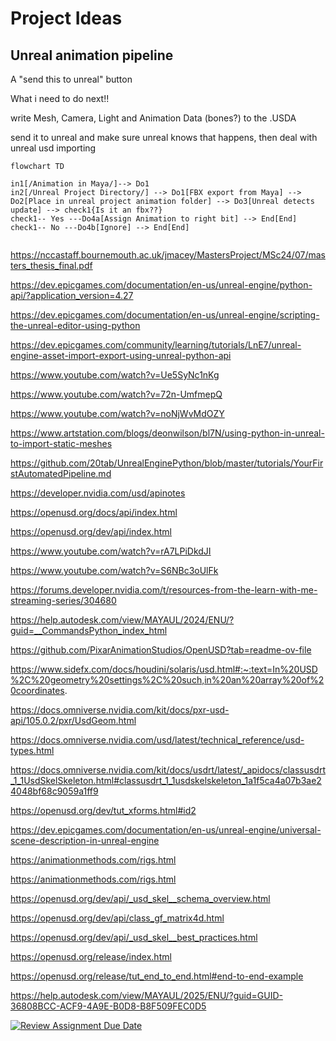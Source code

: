 
# Project Ideas

## Unreal animation pipeline

A "send this to unreal" button

What i need to do next!!

write Mesh, Camera, Light and Animation Data (bones?) to the .USDA

send it to unreal and make sure unreal knows that happens, then deal with unreal usd importing

``` mermaid
flowchart TD

in1[/Animation in Maya/]--> Do1
in2[/Unreal Project Directory/] --> Do1[FBX export from Maya] --> Do2[Place in unreal project animation folder] --> Do3[Unreal detects update] --> check1{Is it an fbx??}
check1-- Yes ---Do4a[Assign Animation to right bit] --> End[End]
check1-- No ---Do4b[Ignore] --> End[End]


```


https://nccastaff.bournemouth.ac.uk/jmacey/MastersProject/MSc24/07/masters_thesis_final.pdf

https://dev.epicgames.com/documentation/en-us/unreal-engine/python-api/?application_version=4.27

https://dev.epicgames.com/documentation/en-us/unreal-engine/scripting-the-unreal-editor-using-python

https://dev.epicgames.com/community/learning/tutorials/LnE7/unreal-engine-asset-import-export-using-unreal-python-api

https://www.youtube.com/watch?v=Ue5SyNc1nKg

https://www.youtube.com/watch?v=72n-UmfmepQ

https://www.youtube.com/watch?v=noNjWvMdOZY

https://www.artstation.com/blogs/deonwilson/bl7N/using-python-in-unreal-to-import-static-meshes

https://github.com/20tab/UnrealEnginePython/blob/master/tutorials/YourFirstAutomatedPipeline.md

https://developer.nvidia.com/usd/apinotes

https://openusd.org/docs/api/index.html

https://openusd.org/dev/api/index.html

https://www.youtube.com/watch?v=rA7LPiDkdJI

https://www.youtube.com/watch?v=S6NBc3oUlFk

https://forums.developer.nvidia.com/t/resources-from-the-learn-with-me-streaming-series/304680

https://help.autodesk.com/view/MAYAUL/2024/ENU/?guid=__CommandsPython_index_html

https://github.com/PixarAnimationStudios/OpenUSD?tab=readme-ov-file

https://www.sidefx.com/docs/houdini/solaris/usd.html#:~:text=In%20USD%2C%20geometry%20settings%2C%20such,in%20an%20array%20of%20coordinates.

https://docs.omniverse.nvidia.com/kit/docs/pxr-usd-api/105.0.2/pxr/UsdGeom.html

https://docs.omniverse.nvidia.com/usd/latest/technical_reference/usd-types.html

https://docs.omniverse.nvidia.com/kit/docs/usdrt/latest/_apidocs/classusdrt_1_1UsdSkelSkeleton.html#classusdrt_1_1usdskelskeleton_1a1f5ca4a07b3ae24048bf68c9059a1ff9



https://openusd.org/dev/tut_xforms.html#id2

https://dev.epicgames.com/documentation/en-us/unreal-engine/universal-scene-description-in-unreal-engine

https://animationmethods.com/rigs.html

https://animationmethods.com/rigs.html

https://openusd.org/dev/api/_usd_skel__schema_overview.html

https://openusd.org/dev/api/class_gf_matrix4d.html

https://openusd.org/dev/api/_usd_skel__best_practices.html

https://openusd.org/release/index.html

https://openusd.org/release/tut_end_to_end.html#end-to-end-example

https://help.autodesk.com/view/MAYAUL/2025/ENU/?guid=GUID-36808BCC-ACF9-4A9E-B0D8-B8F509FEC0D5








[![Review Assignment Due Date](https://classroom.github.com/assets/deadline-readme-button-22041afd0340ce965d47ae6ef1cefeee28c7c493a6346c4f15d667ab976d596c.svg)](https://classroom.github.com/a/Tn7g_Mhz)
